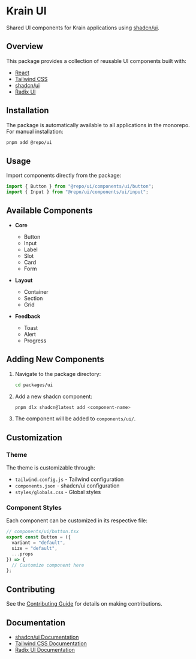 # Krain UI

Shared UI components for Krain applications using [shadcn/ui](https://ui.shadcn.com/).

## Overview

This package provides a collection of reusable UI components built with:
- [React](https://react.dev/)
- [Tailwind CSS](https://tailwindcss.com/)
- [shadcn/ui](https://ui.shadcn.com/)
- [Radix UI](https://www.radix-ui.com/)

## Installation

The package is automatically available to all applications in the monorepo. For manual installation:

```bash
pnpm add @repo/ui
```

## Usage

Import components directly from the package:

```typescript
import { Button } from "@repo/ui/components/ui/button";
import { Input } from "@repo/ui/components/ui/input";
```

## Available Components

- **Core**
  - Button
  - Input
  - Label
  - Slot
  - Card
  - Form

- **Layout**
  - Container
  - Section
  - Grid

- **Feedback**
  - Toast
  - Alert
  - Progress

## Adding New Components

1. Navigate to the package directory:
   ```bash
   cd packages/ui
   ```

2. Add a new shadcn component:
   ```bash
   pnpm dlx shadcn@latest add <component-name>
   ```

3. The component will be added to `components/ui/`.

## Customization

### Theme

The theme is customizable through:
- `tailwind.config.js` - Tailwind configuration
- `components.json` - shadcn/ui configuration
- `styles/globals.css` - Global styles

### Component Styles

Each component can be customized in its respective file:

```typescript
// components/ui/button.tsx
export const Button = ({
  variant = "default",
  size = "default",
  ...props
}) => {
  // Customize component here
};
```

## Contributing

See the [Contributing Guide](../../docs/CONTRIBUTING.md) for details on making contributions.

## Documentation

- [shadcn/ui Documentation](https://ui.shadcn.com/docs)
- [Tailwind CSS Documentation](https://tailwindcss.com/docs)
- [Radix UI Documentation](https://www.radix-ui.com/docs/primitives/overview/introduction) 